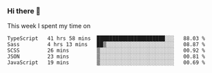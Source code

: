 ### Hi there 👋

<!--
**qiruohan/qiruohan** is a ✨ _special_ ✨ repository because its `README.md` (this file) appears on your GitHub profile.

Here are some ideas to get you started:

- 🔭 I’m currently working on ...
- 🌱 I’m currently learning ...
- 👯 I’m looking to collaborate on ...
- 🤔 I’m looking for help with ...
- 💬 Ask me about ...
- 📫 How to reach me: ...
- 😄 Pronouns: ...
- ⚡ Fun fact: ...
-->

This week I spent my time on 
<!--START_SECTION:waka-->
```text
TypeScript   41 hrs 58 mins  ██████████████████████░░░   88.03 % 
Sass         4 hrs 13 mins   ██▒░░░░░░░░░░░░░░░░░░░░░░   08.87 % 
SCSS         26 mins         ▒░░░░░░░░░░░░░░░░░░░░░░░░   00.92 % 
JSON         23 mins         ▒░░░░░░░░░░░░░░░░░░░░░░░░   00.81 % 
JavaScript   19 mins         ▒░░░░░░░░░░░░░░░░░░░░░░░░   00.69 % 
```
<!--END_SECTION:waka-->
